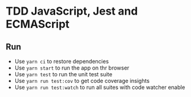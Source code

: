 # TDD JavaScript, Jest and ECMAScript

## Run

- Use `yarn ci` to restore dependencies
- Use `yarn start` to run the app on thr browser
- Use `yarn test` to run the unit test suite
- Use `yarn run test:cov` to get code coverage insights
- Use `yarn run test:watch` to run all suites with code watcher enable
